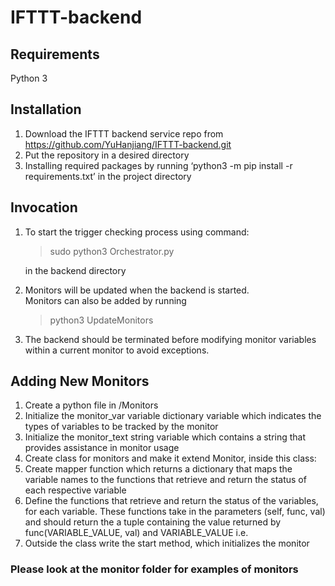 # IFTTT-backend

## Requirements

Python 3

## Installation

1. Download the IFTTT backend service repo from https://github.com/YuHanjiang/IFTTT-backend.git
2. Put the repository in a desired directory
3. Installing required packages by running ‘python3 -m pip install -r requirements.txt’ in the project directory

## Invocation

1. To start the trigger checking process using command:
   > sudo python3 Orchestrator.py
   
    in the backend directory
   
2. Monitors will be updated when the backend is started.\
Monitors can also be added by running 
   >python3 UpdateMonitors

3. The backend should be terminated before modifying monitor variables within 
   a current monitor to avoid exceptions.
   
## Adding New Monitors

1. Create a python file in /Monitors
2. Initialize the monitor_var variable dictionary variable which indicates the types of variables to be tracked by the monitor  
3. Initialize the monitor_text string variable which contains a string that provides assistance in monitor usage  
4. Create class for monitors and make it extend Monitor, inside this class: 
5. Create mapper function which returns a dictionary that maps the variable names to the functions that retrieve and return the status of each respective variable 
6. Define the functions that retrieve and return the status of the variables, for each variable. These functions take in the parameters (self, func, val) and should return the a tuple containing the value returned by func(VARIABLE_VALUE, val) and VARIABLE_VALUE i.e.   
7. Outside the class write the start method, which initializes the monitor

### Please look at the monitor folder for examples of monitors

